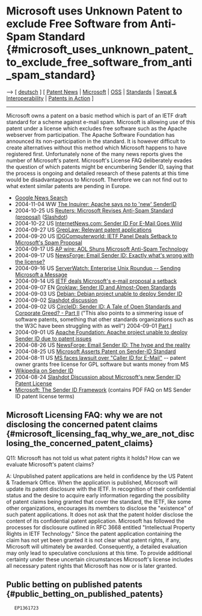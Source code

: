 # Microsoft uses Unknown Patent to exclude Free Software from Anti-Spam Standard {#microsoft_uses_unknown_patent_to_exclude_free_software_from_anti_spam_standard}

\--\> \[ [ deutsch](SenderID0409De "wikilink") \] \[ [ Patent
News](SwpatcninoEn "wikilink") \| [
Microsoft](SwpatmicrosoftEn "wikilink") \| [
OSS](SwpatFlossEn "wikilink") \| [ Standards](StandardEn "wikilink") \|
[ Swpat & Interoperability](EubsaItopEn "wikilink") \| [ Patents in
Action](SwpikxraniEn "wikilink") \]

------------------------------------------------------------------------

Microsoft owns a patent on a basic method which is part of an IETF draft
standard for a scheme against e-mail spam. Microsoft is allowing use of
this patent under a license which excludes free software such as the
Apache webserver from participation. The Apache Software Foundation has
announced its non-participation in the standard. It is however difficult
to create alternatives without this method which Microsoft happens to
have registered first. Unfortunately none of the many news reports gives
the number of Microsoft\'s patent. Microsoft\'s License FAQ deliberately
evades the question of which patents might be encumbering Sender ID,
saying that the process is ongoing and detailed research of these
patents at this time would be disadvantageous to Microsoft. Therefore we
can not find out to what extent similar patents are pending in Europe.

-   [Google News
    Search](http://news.google.com/news?hl=en&q=Microsoft+patent+Sender%20ID&btnG=Search+News "wikilink")
-   2004-11-04 WW [The Inquirer: Apache says no to \'new\'
    SenderID](http://www.theinquirer.net/?article=19463 "wikilink")
-   2004-10-25 US [Reuters: Microsoft Revises Anti-Spam Standard
    (proposal)](http://olympics.reuters.com/newsArticle.jhtml?type=technologyNews&storyID=6601946 "wikilink")
    ([Slashdot](http://it.slashdot.org/article.pl?sid=04/10/26/0426208 "wikilink"))
-   2004-10-22 US [InternetNews.com: Sender ID For E-Mail Goes
    Wild](http://www.internetnews.com/xSP/article.php/3425741 "wikilink")
-   2004-09-27 US [GrepLaw: Relevant patent
    applications](http://grep.law.harvard.edu/article.pl?sid=04/09/27/0210209 "wikilink")
-   2004-09-20 US [IDGComputerworld: IETF Panel Deals Setback to
    Microsoft\'s Spam
    Proposal](http://www.computerworld.com/governmenttopics/government/legalissues/story/0,10801,96004,00.html "wikilink")
-   2004-09-17 US [AP wire: AOL Shuns Microsoft Anti-Spam
    Technology](http://www.wilmingtonstar.com/apps/pbcs.dll/article?AID=/20040917/APF/409170703&cachetime=5 "wikilink")
-   2004-09-17 US [NewsForge: Email Sender ID: Exactly what\'s wrong
    with the
    license?](http://www.newsforge.com/article.pl?sid=04/09/17/1147219 "wikilink")
-   2004-09-16 US [ServerWatch: Enterprise Unix Roundup \-- Sending
    Microsoft a Message
    ](http://www.serverwatch.com/eur/article.php/3409111 "wikilink")
-   2004-09-14 US [IETF deals Microsoft\'s e-mail proposal a
    setback](http://www.nwfusion.com/news/2004/0914ietfdeals.html?nl "wikilink")
-   2004-09-07 EN [Groklaw: Sender ID and Almost-Open
    Standards](http://www.groklaw.net/article.php?story=20040905212754195 "wikilink")
-   2004-09-03 US [Debian: Debian project unable to deploy Sender
    ID](http://www.debian.org/News/2004/20040904 "wikilink")
-   2004-09-02 [Slashdot
    discussion](http://apache.slashdot.org/article.pl?sid=04/09/02/1446229 "wikilink")
-   2004-09-02 US [CircleID: Sender ID: A Tale of Open Standards and
    Corporate Greed? - Part
    II](http://www.circleid.com/article/732_0_1_0_C/ "wikilink") (\"This
    also points to a simmering issue of software patents, something that
    other standards organizations such as the W3C have been struggling
    with as well\") 2004-09-01 [Part
    I](http://www.circleid.com/article/730_0_1_0_C/ "wikilink")
-   2004-09-01 US [Apache Foundation: Apache project unable to deploy
    Sender ID due to patent
    issues](http://apache.org/foundation/docs/sender-id-position.html "wikilink")
-   2004-08-26 US [NewsForge: Email Sender ID: The hype and the
    reality](http://trends.newsforge.com/trends/04/08/26/1326244.shtml?tid=137 "wikilink")
-   2004-08-25 US [Microsoft Asserts Patent on Sender-ID
    Standard](http://www.aful.org/wws/arc/patents/2004-08/msg00071.html "wikilink")
-   2004-08-11 US [MS faces lawsuit over \"Caller ID for
    E-Mail\"](http://www.internetnews.com/security/article.php/3393891 "wikilink")
    \-- patent owner grants free license for GPL software but wants
    money from MS
-   [Wikipedia on Sender
    ID](http://en.wikipedia.org/wiki/Sender_ID "wikilink")
-   2004-08-24 [Slashdot Discussion about Microsoft\'s new Sender ID
    Patent
    License](http://yro.slashdot.org/yro/04/08/24/2033217.shtml?tid=109 "wikilink")
-   [Microsoft: The Sender ID
    Framework](http://www.microsoft.com/mscorp/twc/privacy/spam_senderid.mspx "wikilink")
    (contains PDF FAQ on MS Sender ID patent license terms)

## Microsoft Licensing FAQ: why we are not disclosing the concerned patent claims {#microsoft_licensing_faq_why_we_are_not_disclosing_the_concerned_patent_claims}

Q11: Microsoft has not told us what patent rights it holds? How can we
evaluate Microsoft\'s patent claims?

A: Unpublished patent applications are held in confidence by the US
Patent & Trademark Office. When the application is published, Microsoft
will update its patent disclosure with the IETF. In recognition of their
confidential status and the desire to acquire early information
regarding the possibility of patent claims being granted that cover the
standard, the IETF, like some other organizations, encourages its
members to disclose the \"existence\" of such patent applications. It
does not ask that the patent holder disclose the content of its
confidential patent application. Microsoft has followed the processes
for disclosure outlined in RFC 3668 entitled \"Intellectual Property
Rights in IETF Technology.\" Since the patent application containing the
claim has not yet been granted it is not clear what patent rights, if
any, Microsoft will ultimately be awarded. Consequently, a detailed
evaluation may only lead to speculative conclusions at this time. To
provide additional certainty under these uncertain circumstances
Microsoft\'s license includes all necessary patent rights that Microsoft
has now or is later granted.

## Public betting on published patents {#public_betting_on_published_patents}

`   EP1361723 `
